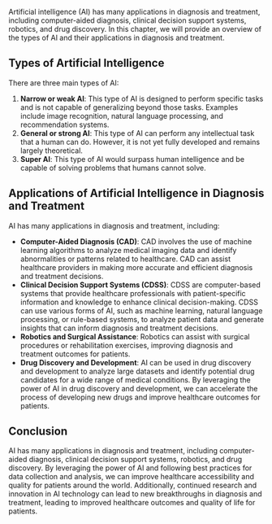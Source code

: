 
Artificial intelligence (AI) has many applications in diagnosis and treatment, including computer-aided diagnosis, clinical decision support systems, robotics, and drug discovery. In this chapter, we will provide an overview of the types of AI and their applications in diagnosis and treatment.

Types of Artificial Intelligence
--------------------------------

There are three main types of AI:

1. **Narrow or weak AI**: This type of AI is designed to perform specific tasks and is not capable of generalizing beyond those tasks. Examples include image recognition, natural language processing, and recommendation systems.
2. **General or strong AI**: This type of AI can perform any intellectual task that a human can do. However, it is not yet fully developed and remains largely theoretical.
3. **Super AI**: This type of AI would surpass human intelligence and be capable of solving problems that humans cannot solve.

Applications of Artificial Intelligence in Diagnosis and Treatment
------------------------------------------------------------------

AI has many applications in diagnosis and treatment, including:

* **Computer-Aided Diagnosis (CAD)**: CAD involves the use of machine learning algorithms to analyze medical imaging data and identify abnormalities or patterns related to healthcare. CAD can assist healthcare providers in making more accurate and efficient diagnosis and treatment decisions.
* **Clinical Decision Support Systems (CDSS)**: CDSS are computer-based systems that provide healthcare professionals with patient-specific information and knowledge to enhance clinical decision-making. CDSS can use various forms of AI, such as machine learning, natural language processing, or rule-based systems, to analyze patient data and generate insights that can inform diagnosis and treatment decisions.
* **Robotics and Surgical Assistance**: Robotics can assist with surgical procedures or rehabilitation exercises, improving diagnosis and treatment outcomes for patients.
* **Drug Discovery and Development**: AI can be used in drug discovery and development to analyze large datasets and identify potential drug candidates for a wide range of medical conditions. By leveraging the power of AI in drug discovery and development, we can accelerate the process of developing new drugs and improve healthcare outcomes for patients.

Conclusion
----------

AI has many applications in diagnosis and treatment, including computer-aided diagnosis, clinical decision support systems, robotics, and drug discovery. By leveraging the power of AI and following best practices for data collection and analysis, we can improve healthcare accessibility and quality for patients around the world. Additionally, continued research and innovation in AI technology can lead to new breakthroughs in diagnosis and treatment, leading to improved healthcare outcomes and quality of life for patients.
